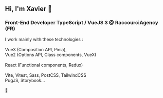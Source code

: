 
## Hi, I'm Xavier :wave:

### Front-End Developer TypeScript / VueJS 3 @ RaccourciAgency (FR)

I work mainly with these technologies : <br>
<br>
Vue3 (Composition API, Pinia),<br>
Vue2 (Options API, Class components, VueX)<br>
<br>
React (Functional components, Redux)<br>
<br>
Vite, Vitest, Sass, PostCSS, TailwindCSS<br>
PugJS, Storybook...<br>
<br>
💫
